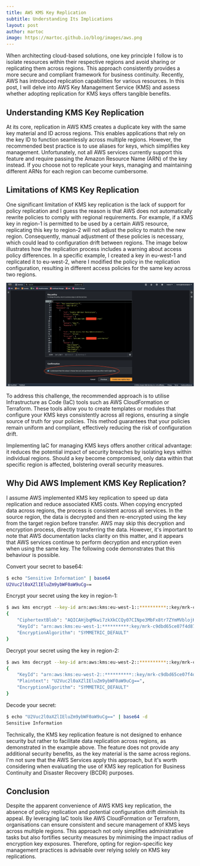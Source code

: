 ```yaml
---
title: AWS KMS Key Replication
subtitle: Understanding Its Implications
layout: post
author: martoc
image: https://martoc.github.io/blog/images/aws.png
---
```


When architecting cloud-based solutions, one key principle I follow is to isolate resources within their respective regions and avoid sharing or replicating them across regions. This approach consistently provides a more secure and compliant framework for business continuity. Recently, AWS has introduced replication capabilities for various resources. In this post, I will delve into AWS Key Management Service (KMS) and assess whether adopting replication for KMS keys offers tangible benefits.

## Understanding KMS Key Replication

At its core, replication in AWS KMS creates a duplicate key with the same key material and ID across regions. This enables applications that rely on the key ID to function seamlessly across multiple regions. However, the recommended best practice is to use aliases for keys, which simplifies key management. Unfortunately, not all AWS services currently support this feature and require passing the Amazon Resource Name (ARN) of the key instead. If you choose not to replicate your keys, managing and maintaining different ARNs for each region can become cumbersome.

## Limitations of KMS Key Replication

One significant limitation of KMS key replication is the lack of support for policy replication and I guess the reason is that AWS does not automatically rewrite policies to comply with regional requirements. For example, if a KMS key in region-1 is permitted to be used by a certain AWS resource, replicating this key to region-2 will not adjust the policy to match the new region. Consequently, manual adjustment of these policies is necessary, which could lead to configuration drift between regions. The image below illustrates how the replication process includes a warning about access policy differences. In a specific example, I created a key in eu-west-1 and replicated it to eu-west-2, where I modified the policy in the replication configuration, resulting in different access policies for the same key across two regions.

![KMS Key Replication](/blog/images/kms-replication-updated.png)

To address this challenge, the recommended approach is to utilise Infrastructure as Code (IaC) tools such as AWS CloudFormation or Terraform. These tools allow you to create templates or modules that configure your KMS keys consistently across all regions, ensuring a single source of truth for your policies. This method guarantees that your policies remain uniform and compliant, effectively reducing the risk of configuration drift.

Implementing IaC for managing KMS keys offers another critical advantage: it reduces the potential impact of security breaches by isolating keys within individual regions. Should a key become compromised, only data within that specific region is affected, bolstering overall security measures.

## Why Did AWS Implement KMS Key Replication?

I assume AWS implemented KMS key replication to speed up data replication and reduce associated KMS costs. When copying encrypted data across regions, the process is consistent across all services. In the source region, the data is decrypted and then re-encrypted using the key from the target region before transfer. AWS may skip this decryption and encryption process, directly transferring the data. However, it's important to note that AWS documentation lacks clarity on this matter, and it appears that AWS services continue to perform decryption and encryption even when using the same key. The following code demonstrates that this behaviour is possible.

Convert your secret to base64:

```bash
$ echo "Sensitive Information" | base64
U2Vuc2l0aXZlIEluZm9ybWF0aW9uCg==
```

Encrypt your secret using the key in region-1:

```bash
$ aws kms encrypt --key-id arn:aws:kms:eu-west-1::**********::key/mrk-c9dbd65ce07f4d878e20557cdfc19dda --plaintext "U2Vuc2l0aXZlIEluZm9ybWF0aW9uCg==" --region eu-west-1
{
    "CiphertextBlob": "AQICAHjbqMkwi7zkXkCCQy07CINpe3MbFx8tr7ZYmMVblojKMAE4evln/lRkw4A2MVLq3sAeAAAAdDByBgkqhkiG9w0BBwagZTBjAgEAMF4GCSqGSIb3DQEHATAeBglghkgBZQMEAS4wEQQMvboDoLAfBuFHyAJgAgEQgDFBFxciV9cKWgY6w2zfGvVwgf1WzjDFmphyuOAFz82/paMRcUIPJ/+ZhSbVVhAkri27",
    "KeyId": "arn:aws:kms:eu-west-1:**********:key/mrk-c9dbd65ce07f4d878e20557cdfc19dda",
    "EncryptionAlgorithm": "SYMMETRIC_DEFAULT"
}
```

Decrypt your secret using the key in region-2:

```bash
$ aws kms decrypt --key-id arn:aws:kms:eu-west-2::**********::key/mrk-c9dbd65ce07f4d878e20557cdfc19dda --ciphertext-blob AQICAHjbqMkwi7zkXkCCQy07CINpe3MbFx8tr7ZYmMVblojKMAE4evln/lRkw4A2MVLq3sAeAAAAdDByBgkqhkiG9w0BBwagZTBjAgEAMF4GCSqGSIb3DQEHATAeBglghkgBZQMEAS4wEQQMvboDoLAfBuFHyAJgAgEQgDFBFxciV9cKWgY6w2zfGvVwgf1WzjDFmphyuOAFz82/paMRcUIPJ/+ZhSbVVhAkri27 --region eu-west-2
{
    "KeyId": "arn:aws:kms:eu-west-2::**********::key/mrk-c9dbd65ce07f4d878e20557cdfc19dda",
    "Plaintext": "U2Vuc2l0aXZlIEluZm9ybWF0aW9uCg==",
    "EncryptionAlgorithm": "SYMMETRIC_DEFAULT"
}
```

Decode your secret:

```bash
$ echo "U2Vuc2l0aXZlIEluZm9ybWF0aW9uCg==" | base64 -d 
Sensitive Information
```

Technically, the KMS key replication feature is not designed to enhance security but rather to facilitate data replication across regions, as demonstrated in the example above. The feature does not provide any additional security benefits, as the key material is the same across regions. I'm not sure that the AWS Services apply this approach, but it's worth considering when evaluating the use of KMS key replication for Business Continuity and Disaster Recovery (BCDR) purposes.

## Conclusion

Despite the apparent convenience of AWS KMS key replication, the absence of policy replication and potential configuration drift diminish its appeal. By leveraging IaC tools like AWS CloudFormation or Terraform, organisations can ensure consistent and secure management of KMS keys across multiple regions. This approach not only simplifies administrative tasks but also fortifies security measures by minimising the impact radius of encryption key exposures. Therefore, opting for region-specific key management practices is advisable over relying solely on KMS key replications.

